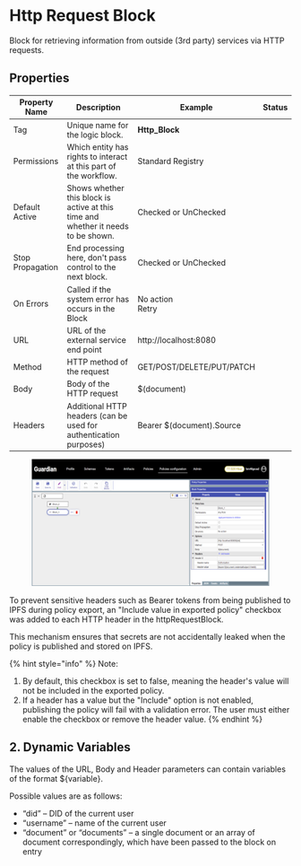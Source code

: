 # Http Request Block

Block for retrieving information from outside (3rd party) services via HTTP requests.

## Properties

| Property Name    | Description                                                                       | Example                   | Status |
| ---------------- | --------------------------------------------------------------------------------- | ------------------------- | ------ |
| Tag              | Unique name for the logic block.                                                  | **Http\_Block**           |        |
| Permissions      | Which entity has rights to interact at this part of the workflow.                 | Standard Registry         |        |
| Default Active   | Shows whether this block is active at this time and whether it needs to be shown. | Checked or UnChecked      |        |
| Stop Propagation | End processing here, don't pass control to the next block.                        | Checked or UnChecked      |        |
| On Errors        | Called if the system error has occurs in the Block                                | <p>No action<br>Retry</p> |        |
| URL              | URL of the external service end point                                             | http://localhost:8080     |        |
| Method           | HTTP method of the request                                                        | GET/POST/DELETE/PUT/PATCH |        |
| Body             | Body of the HTTP request                                                          | $(document)               |        |
| Headers          | Additional HTTP headers (can be used for authentication purposes)                 | Bearer $(document).Source |        |

<figure><img src="../../../../../.gitbook/assets/image (1) (4) (1).png" alt=""><figcaption></figcaption></figure>

To prevent sensitive headers such as Bearer tokens from being published to IPFS during policy export, an "Include value in exported policy" checkbox was added to each HTTP header in the httpRequestBlock.

This mechanism ensures that secrets are not accidentally leaked when the policy is published and stored on IPFS.

{% hint style="info" %}
Note:

1. By default, this checkbox is set to false, meaning the header's value will not be included in the exported policy.
2. If a header has a value but the "Include" option is not enabled, publishing the policy will fail with a validation error. The user must either enable the checkbox or remove the header value.
{% endhint %}

## 2. Dynamic Variables

The values of the URL, Body and Header parameters can contain variables of the format ${variable}.

Possible values are as follows:

* “did” – DID of the current user
* “username” – name of the current user
* “document” or “documents” – a single document or an array of document correspondingly, which have been passed to the block on entry
